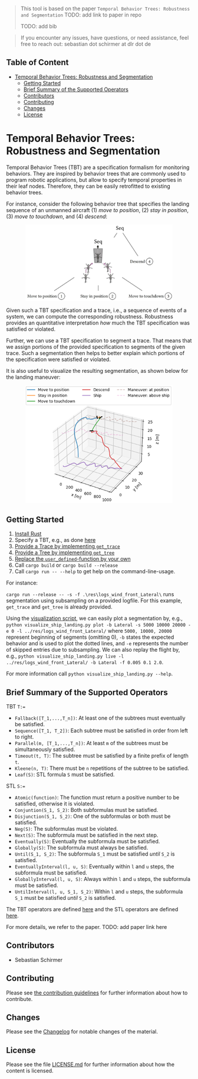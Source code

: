 <!--
SPDX-FileCopyrightText: 2023 German Aerospace Center (DLR)

SPDX-License-Identifier: CC-BY-NC-ND-4.0
-->

> This tool is based on the paper ``Temporal Behavior Trees: Robustness and Segmentation`` TODO: add link to paper in repo
>
> TODO: add bib

> If you encounter any issues, have questions, or need assistance, feel free to reach out:  sebastian dot schirmer at dlr dot de

## Table of Content
- [Temporal Behavior Trees: Robustness and Segmentation](#temporal-behavior-trees-robustness-and-segmentation)
  - [Getting Started](#getting-started)
  - [Brief Summary of the Supported Operators](#brief-summary-of-the-supported-operators)
  - [Contributors](#contributors)
  - [Contributing](#contributing)
  - [Changes](#changes)
  - [License](#license)

# Temporal Behavior Trees: Robustness and Segmentation

Temporal Behavior Trees (TBT) are a specification formalism for monitoring behaviors.
They are inspired by behavior trees that are commonly used to program robotic applications, but allow to specify temporal properties in their leaf nodes. 
Therefore, they can be easily retrofitted to existing behavior trees.

For instance, consider the following behavior tree that specifies the landing sequence of an unmanned aircraft (1) *move to position*, (2) *stay in position*, (3) *move to touchdown*, and (4) *descend*:

<p align="center">
<img src="figs/BehaviorTree.JPG" width="400">
</p>

Given such a TBT specification and a trace, i.e., a sequence of events of a system, we can compute the corresponding robustness.
Robustness provides an quantitative interpretation *how* much the TBT specification was satisfied or violated.

Further, we can use a TBT specification to segment a trace.
That means that we assign portions of the provided specification to segments of the given trace.
Such a segmentation then helps to better explain which portions of the specification were satisfied or violated.

It is also useful to visualize the resulting segmentation, as shown below for the landing maneuver:

<p align="center">
<img src="figs/Segmentation.png" width="400">
</p>

## Getting Started

1. [Install Rust](https://www.rust-lang.org/)
1. Specify a TBT, e.g., as done [here](src/tree/shipdeck_landing/lateral_maneuver.rs)
1. [Provide a Trace by implementing ``get_trace``](src/tree/shipdeck_landing/get_trace_and_tree.rs)
1. [Provide a Tree by implementing ``get_tree``](src/tree/shipdeck_landing/get_trace_and_tree.rs)
1. [Replace the ``user_defined``-function by your own](src/main.rs)
1. Call ``cargo build`` or ``cargo build --release`` 
1. Call ``cargo run -- --help`` to get help on the command-line-usage.
 
For instance:

``cargo run --release -- -s -f .\res\logs_wind_front_Lateral\`` runs segmentation using subsampling on a provided logfile. 
For this example, ``get_trace`` and ``get_tree`` is already provided.

Using the [visualization script](scripts/visualize_ship_landing.py), we can easily plot a segmentation by, e.g., ``python visualize_ship_landing.py plot -b Lateral -s 5000 10000 20000 -e 0 -l ../res/logs_wind_front_Lateral/`` where ``5000, 10000, 20000`` represent beginning of segments (omitting 0), ``-b`` states the expected behavior and is used to plot the dotted lines, and ``-e`` represents the number of skipped entries due to subsampling.
We can also replay the flight by, e.g.,  ``python visualize_ship_landing.py live -l ../res/logs_wind_front_Lateral/ -b Lateral -f 0.005 0.1 2.0``.

For more information call ``python visualize_ship_landing.py --help``.

## Brief Summary of the Supported Operators

TBT ``T:=``
- ``Fallback([T_1,...,T_n])``: At least one of the subtrees must eventually be satisfied.
- ``Sequence([T_1, T_2])``: Each subtree must be satisfied in order from left to right.
- ``Parallel(m, [T_1,...,T_n])``: At least ``m`` of the subtrees must be simultaneously satisfied.
- ``Timeout(t, T)``: The subtree must be satisfied by a finite prefix of length ``t``.
- ``Kleene(n, T)``: There must be ``n`` repetitions of the subtree to be satisfied.
- ``Leaf(S)``: STL formula ``S`` must be satisfied.

STL ``S:=``
- ``Atomic(function)``: The function must return a positive number to be satisfied, otherwise it is violated.
- ``Conjuntion(S_1, S_2)``: Both subformulas must be satisfied.
- ``Disjunction(S_1, S_2)``: One of the subformulas or both must be satisfied.
- ``Neg(S)``: The subformulas must be violated.
- ``Next(S)``: The subformula must be satisfied in the next step.
- ``Eventually(S)``: Eventually the subformula must be satisfied.
- ``Globally(S)``: The subformula must always be satisfied.
- ``Until(S_1, S_2)``: The subformula ``S_1`` must be satisfied *until* ``S_2`` is satisfied.
- ``EventuallyInterval(l, u, S)``: Eventually within ``l`` and ``u`` steps, the subformula must be satisfied.
- ``GloballyInterval(l, u, S)``: Always within ``l`` and ``u`` steps, the subformula must be satisfied.
- ``UntilInterval(l, u, S_1, S_2)``: Within ``l`` and ``u`` steps, the subformula ``S_1`` must be satisfied *until* ``S_2`` is satisfied.

The TBT operators are defined [here](src/behaviortree.rs) and the STL operators are defined [here](src/stl.rs).

For more details, we refer to the paper. TODO: add paper link here

## Contributors
- Sebastian Schirmer
  
## Contributing

Please see [the contribution guidelines](CONTRIBUTING.md) for further information about how to contribute.

## Changes

Please see the [Changelog](CHANGELOG.md) for notable changes of the material.

## License

Please see the file [LICENSE.md](LICENSE.md) for further information about how the content is licensed.